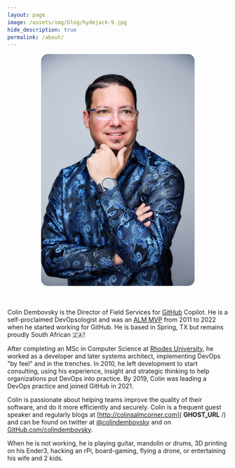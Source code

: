 ```yaml
---
layout: page
image: /assets/img/blog/hydejack-9.jpg
hide_description: true
permalink: /about/
---
```

<div style="text-align: center">
    <img src="/assets/images/colin.jpg" alt loading="lazy" width="350" style="border-radius: 15px;">
</div>

<br/><br/>
Colin Dembovsky is the Director of Field Services for [GitHub](https://github.com) Copilot. He is a self-proclaimed DevOpsologist and was an [ALM MVP](https://mvp.microsoft.com/en-us/mvp/Colin%20Dembovsky-4034924) from 2011 to 2022 when he started working for GitHub. He is based in Spring, TX but remains proudly South African 🇿🇦!

After completing an MSc in Computer Science at [Rhodes University](http://www.ru.ac.za/), he worked as a developer and later systems architect, implementing DevOps "by feel" and in the trenches. In 2010, he left development to start consulting, using his experience, insight and strategic thinking to help organizations put DevOps into practice. By 2019, Colin was leading a DevOps practice and joined GitHub in 2021.

Colin is passionate about helping teams improve the quality of their software, and do it more efficiently and securely. Colin is a frequent guest speaker and regularly blogs at [http://colinsalmcorner.com]( __GHOST_URL__ /) and can be found on twitter at [@colindembovsky](https://twitter.com/colindembovsky) and on [GitHub.com/colindembovsky](https://github.com/colindembovsky).

When he is not working, he is playing guitar, mandolin or drums, 3D printing on his Ender3, hacking an rPi, board-gaming, flying a drone, or entertaining his wife and 2 kids.
